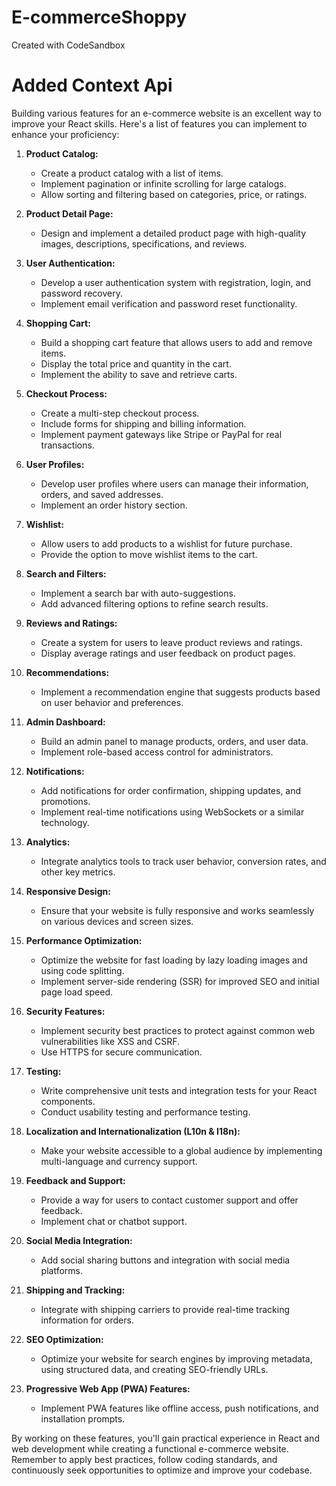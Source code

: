 # E-commerceShoppy
Created with CodeSandbox

# Added Context Api

Building various features for an e-commerce website is an excellent way to improve your React skills. Here's a list of features you can implement to enhance your proficiency:

1. **Product Catalog:**
   - Create a product catalog with a list of items.
   - Implement pagination or infinite scrolling for large catalogs.
   - Allow sorting and filtering based on categories, price, or ratings.

2. **Product Detail Page:**
   - Design and implement a detailed product page with high-quality images, descriptions, specifications, and reviews.

3. **User Authentication:**
   - Develop a user authentication system with registration, login, and password recovery.
   - Implement email verification and password reset functionality.

4. **Shopping Cart:**
   - Build a shopping cart feature that allows users to add and remove items.
   - Display the total price and quantity in the cart.
   - Implement the ability to save and retrieve carts.

5. **Checkout Process:**
   - Create a multi-step checkout process.
   - Include forms for shipping and billing information.
   - Implement payment gateways like Stripe or PayPal for real transactions.

6. **User Profiles:**
   - Develop user profiles where users can manage their information, orders, and saved addresses.
   - Implement an order history section.

7. **Wishlist:**
   - Allow users to add products to a wishlist for future purchase.
   - Provide the option to move wishlist items to the cart.

8. **Search and Filters:**
   - Implement a search bar with auto-suggestions.
   - Add advanced filtering options to refine search results.

9. **Reviews and Ratings:**
   - Create a system for users to leave product reviews and ratings.
   - Display average ratings and user feedback on product pages.

10. **Recommendations:**
    - Implement a recommendation engine that suggests products based on user behavior and preferences.

11. **Admin Dashboard:**
    - Build an admin panel to manage products, orders, and user data.
    - Implement role-based access control for administrators.

12. **Notifications:**
    - Add notifications for order confirmation, shipping updates, and promotions.
    - Implement real-time notifications using WebSockets or a similar technology.

13. **Analytics:**
    - Integrate analytics tools to track user behavior, conversion rates, and other key metrics.

14. **Responsive Design:**
    - Ensure that your website is fully responsive and works seamlessly on various devices and screen sizes.

15. **Performance Optimization:**
    - Optimize the website for fast loading by lazy loading images and using code splitting.
    - Implement server-side rendering (SSR) for improved SEO and initial page load speed.

16. **Security Features:**
    - Implement security best practices to protect against common web vulnerabilities like XSS and CSRF.
    - Use HTTPS for secure communication.
  
17. **Testing:**
    - Write comprehensive unit tests and integration tests for your React components.
    - Conduct usability testing and performance testing.

18. **Localization and Internationalization (L10n & I18n):**
    - Make your website accessible to a global audience by implementing multi-language and currency support.

19. **Feedback and Support:**
    - Provide a way for users to contact customer support and offer feedback.
    - Implement chat or chatbot support.

20. **Social Media Integration:**
    - Add social sharing buttons and integration with social media platforms.

21. **Shipping and Tracking:**
    - Integrate with shipping carriers to provide real-time tracking information for orders.

22. **SEO Optimization:**
    - Optimize your website for search engines by improving metadata, using structured data, and creating SEO-friendly URLs.

23. **Progressive Web App (PWA) Features:**
    - Implement PWA features like offline access, push notifications, and installation prompts.

By working on these features, you'll gain practical experience in React and web development while creating a functional e-commerce website. Remember to apply best practices, follow coding standards, and continuously seek opportunities to optimize and improve your codebase.